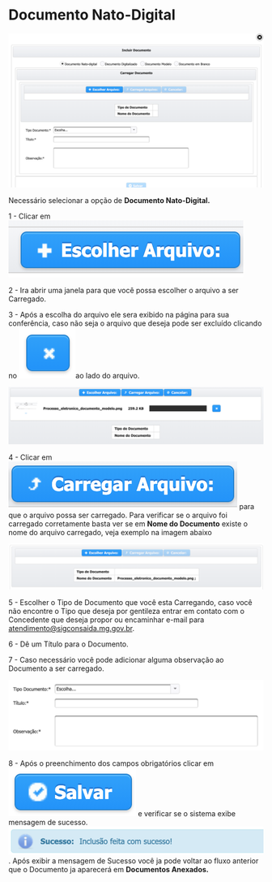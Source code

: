 # Documento Nato-Digital



![Incluir Documento Nato-Digital](../../.gitbook/assets/processo_eletronico_tela_escolha_tipo_documento.png)

  
Necessário selecionar a opção de **Documento Nato-Digital.**

1 - Clicar em ![](../../.gitbook/assets/processo_eletronico_botao_escolher_arquivo.png) 

2 - Ira abrir uma janela para que você possa escolher o arquivo a ser Carregado.

3 - Após a escolha do arquivo ele sera exibido na página para sua conferência, caso não seja o arquivo que deseja pode ser excluído clicando no ![](../../.gitbook/assets/processo_eletronico_x.png)ao lado do arquivo.

![Escolher arquivo a ser carregado](../../.gitbook/assets/processo_eletronico_carregar_arquivo.png)

4 - Clicar em ![](../../.gitbook/assets/processo_eletronico_botao_carregar_arquivo.png) para que o arquivo possa ser carregado. Para verificar se o arquivo foi carregado corretamente basta ver se em **Nome do Documento** existe o nome do arquivo carregado, veja exemplo na imagem abaixo

![Arquivo carregado](../../.gitbook/assets/processo_eletronico_carregar_arquivo2.png)

5 - Escolher o Tipo de Documento que você esta Carregando, caso você não encontre o Tipo que deseja por gentileza entrar em contato com o Concedente que deseja propor ou encaminhar e-mail para atendimento@sigconsaida.mg.gov.br.

6 - Dê um Título para o Documento.

7 - Caso necessário você pode adicionar alguma observação ao Documento a ser carregado.

![Campos](../../.gitbook/assets/processo_eletronico_preenchimento_campos.png)

8 - Após o preenchimento dos campos obrigatórios clicar em ![](../../.gitbook/assets/botao_salvar.png)  e verificar se o sistema exibe mensagem de sucesso. ![](../../.gitbook/assets/processo_eletronico_arquivo_anexado_sucesso.png) . Após exibir a mensagem de Sucesso você ja pode voltar ao fluxo anterior que o Documento ja aparecerá em **Documentos Anexados.**

